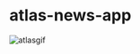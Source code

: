 # atlas-news-app

![atlasgif](https://github.com/cj-hines/atlas-news-app/assets/107142876/d5c1611d-f458-4123-9dd1-28bf18b5dd07)
